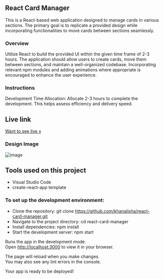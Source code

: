 ## React Card Manager
This is a React-based web application designed to manage cards in various sections. The primary goal is to replicate a provided design while incorporating functionalities to move cards between sections seamlessly.

### Overview
Utilize React to build the provided UI within the given time frame of 2-3 hours. The application should allow users to create cards, move them between sections, and maintain a well-organized codebase. Incorporating relevant npm modules and adding animations where appropriate is encouraged to enhance the user experience.

### Instructions
Development Time Allocation: Allocate 2-3 hours to complete the development. This helps assess efficiency and delivery speed.

## Live link  
[Want to see live »](https://react-card-xi.vercel.app/)

### Design Image
![image](https://github.com/khanalisha/react-card-manager/assets/123863034/1b81edeb-807e-4c88-823a-6679c69356a9)



## Tools used on this project
- Visual Studio Code
- create-react-app template

### To set up the development environment:

- Clone the repository: git clone https://github.com/khanalisha/react-card-manager.git
- Navigate to the project directory: cd react-card-manager
- Install dependencies: npm install
- Start the development server: npm start


Runs the app in the development mode.\
Open [http://localhost:3000](http://localhost:3000) to view it in your browser.

The page will reload when you make changes.\
You may also see any lint errors in the console.

Your app is ready to be deployed!








